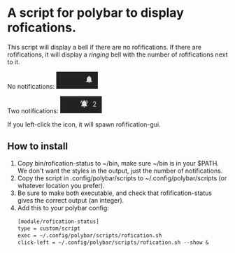 # A script for polybar to display rofications.

This script will display a bell if there are no rofifications. If there are rofifications, it will display a *ringing* bell with the number of rofifications next to it.

No notifications: ![picture alt](https://github.com/imsosora/polybar-rofication/blob/main/images/no-notifications.jpg "No notifications")

Two notifications: ![picture alt](https://github.com/imsosora/polybar-rofication/blob/main/images/two-notifications.jpg "Two notifications")

If you left-click the icon, it will spawn rofification-gui.

## How to install

1. Copy bin/rofication-status to ~/bin, make sure ~/bin is in your $PATH. We don't want the styles in the output, just the number of notifications.
2. Copy the script in .config/polybar/scripts to ~/.config/polybar/scripts (or whatever location you prefer). 
3. Be sure to make both executable, and check that rofification-status gives the correct output (an integer).
4. Add this to your polybar config: 
    ```
    [module/rofication-status]
    type = custom/script
    exec = ~/.config/polybar/scripts/rofication.sh
    click-left = ~/.config/polybar/scripts/rofication.sh --show &
    ```
